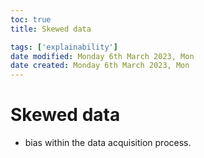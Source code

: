 ```yaml
---
toc: true
title: Skewed data

tags: ['explainability']
date modified: Monday 6th March 2023, Mon
date created: Monday 6th March 2023, Mon
---
```


# Skewed data


- bias within the data acquisition process.



